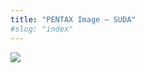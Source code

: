 ```yaml
---
title: "PENTAX Image – SUDA"
#slug: "index"
---
```


[![](/wp-content/2011/12/83-300x225.jpg)](/wp-content/2011/12/83.jpg)